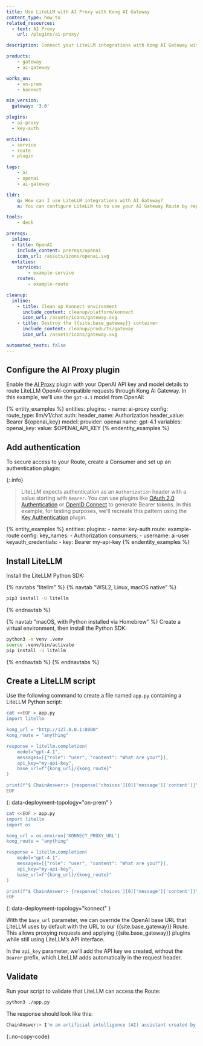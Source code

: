 ```yaml
---
title: Use LiteLLM with AI Proxy with Kong AI Gateway
content_type: how_to
related_resources:
  - text: AI Proxy
    url: /plugins/ai-proxy/

description: Connect your LiteLLM integrations with Kong AI Gateway with no code changes.

products:
    - gateway
    - ai-gateway

works_on:
    - on-prem
    - konnect

min_version:
  gateway: '3.6'

plugins:
  - ai-proxy
  - key-auth

entities:
  - service
  - route
  - plugin

tags:
    - ai
    - openai
    - ai-gateway

tldr:
    q: How can I use LiteLLM integrations with AI Gateway?
    a: You can configure LiteLLM to to use your AI Gateway Route by replacing the `base_url` parameter in the [LiteLLM API call](https://docs.litellm.ai/docs/completion/#basic-usage) with your {{site.base_gateway}} proxy URL.

tools:
    - deck

prereqs:
  inline:
  - title: OpenAI
    include_content: prereqs/openai
    icon_url: /assets/icons/openai.svg
  entities:
    services:
        - example-service
    routes:
        - example-route

cleanup:
  inline:
    - title: Clean up Konnect environment
      include_content: cleanup/platform/konnect
      icon_url: /assets/icons/gateway.svg
    - title: Destroy the {{site.base_gateway}} container
      include_content: cleanup/products/gateway
      icon_url: /assets/icons/gateway.svg

automated_tests: false
---
```


## Configure the AI Proxy plugin

Enable the [AI Proxy](/plugins/ai-proxy/) plugin with your OpenAI API key and model details to route LiteLLM OpenAI-compatible requests through Kong AI Gateway. In this example, we'll use the `gpt-4.1` model from OpenAI:

{% entity_examples %}
entities:
    plugins:
    - name: ai-proxy
      config:
        route_type: llm/v1/chat
        auth:
          header_name: Authorization
          header_value: Bearer ${openai_key}
        model:
          provider: openai
          name: gpt-4.1
variables:
  openai_key:
    value: $OPENAI_API_KEY
{% endentity_examples %}

## Add authentication

To secure access to your Route, create a Consumer and set up an authentication plugin:

{:.info}
> LiteLLM expects authentication as an `Authorization` header with a value starting with `Bearer`.
You can use plugins like [OAuth 2.0 Authentication](/plugins/oauth2/) or [OpenID Connect](/plugins/openid-connect/) to generate Bearer tokens. In this example, for testing purposes, we'll recreate this pattern using the [Key Authentication](/plugins/key-auth/) plugin.

{% entity_examples %}
entities:
    plugins:
    - name: key-auth
      route: example-route
      config:
        key_names:
        - Authorization
    consumers:
    - username: ai-user
      keyauth_credentials:
      - key: Bearer my-api-key
{% endentity_examples %}

## Install LiteLLM

Install the LiteLLM Python SDK:

{% navtabs "litellm" %}
{% navtab "WSL2, Linux, macOS native" %}
```sh
pip3 install -U litellm
```

{% endnavtab %}

{% navtab "macOS, with Python installed via Homebrew" %}
Create a virtual environment, then install the Python SDK:
```sh
python3 -m venv .venv
source .venv/bin/activate
pip install -U litellm
```

{% endnavtab %}
{% endnavtabs %}

## Create a LiteLLM script

Use the following command to create a file named `app.py` containing a LiteLLM Python script:

```sh
cat <<EOF > app.py
import litellm

kong_url = "http://127.0.0.1:8000"
kong_route = "anything"

response = litellm.completion(
    model="gpt-4.1",
    messages=[{"role": "user", "content": "What are you?"}],
    api_key="my-api-key",
    base_url=f"{kong_url}/{kong_route}"
)

print(f"$ ChainAnswer:> {response['choices'][0]['message']['content']}")
EOF
```
{: data-deployment-topology="on-prem" }

```sh
cat <<EOF > app.py
import litellm
import os

kong_url = os.environ['KONNECT_PROXY_URL']
kong_route = "anything"

response = litellm.completion(
    model="gpt-4.1",
    messages=[{"role": "user", "content": "What are you?"}],
    api_key="my-api-key",
    base_url=f"{kong_url}/{kong_route}"
)

print(f"$ ChainAnswer:> {response['choices'][0]['message']['content']}")
EOF
```
{: data-deployment-topology="konnect" }

With the `base_url` parameter, we can override the OpenAI base URL that LiteLLM uses by default with the URL to our {{site.base_gateway}} Route. This allows proxying requests and applying {{site.base_gateway}} plugins while still using LiteLLM’s API interface.

In the `api_key` parameter, we'll add the API key we created, without the `Bearer` prefix, which LiteLLM adds automatically in the request header.

## Validate

Run your script to validate that LiteLLM can access the Route:

```sh
python3 ./app.py
```

The response should look like this:

```sh
ChainAnswer:> I'm an artificial intelligence (AI) assistant created by OpenAI. I'm designed to help answer questions, provide information, write content, and assist with a wide variety of tasks through natural conversation. You can think of me as a type of intelligent computer program that uses language models to understand and respond to your messages. If you have any questions or need help with something, just let me know!
```
{:.no-copy-code}